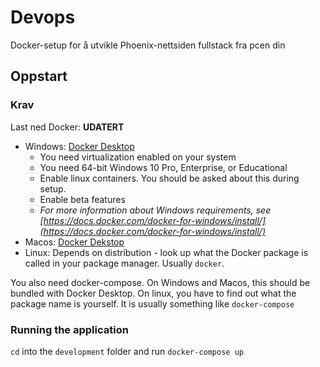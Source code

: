 # Devops

Docker-setup for å utvikle Phoenix-nettsiden fullstack fra pcen din

## Oppstart

### Krav

Last ned Docker:
**UDATERT**

 * Windows: [Docker Desktop](https://hub.docker.com/editions/community/docker-ce-desktop-windows)
   - You need virtualization enabled on your system
   - You need 64-bit Windows 10 Pro, Enterprise, or Educational
   - Enable linux containers. You should be asked about this during setup.
   - Enable beta features
   - _For more information about Windows requirements, see [https://docs.docker.com/docker-for-windows/install/](https://docs.docker.com/docker-for-windows/install/)_
 * Macos: [Docker Dekstop](https://hub.docker.com/editions/community/docker-ce-desktop-mac/)
 * Linux: Depends on distribution - look up what the Docker package is called in your package manager. Usually `docker`.

You also need docker-compose. On Windows and Macos, this should be bundled with Docker Desktop. On linux, you have to find out what the package name is yourself. It is usually something like `docker-compose`

### Running the application

`cd` into the `development` folder and run `docker-compose up`